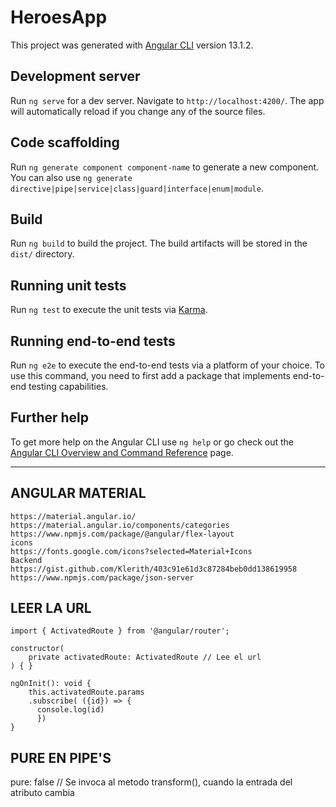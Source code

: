 # HeroesApp

This project was generated with [Angular CLI](https://github.com/angular/angular-cli) version 13.1.2.

## Development server

Run `ng serve` for a dev server. Navigate to `http://localhost:4200/`. The app will automatically reload if you change any of the source files.

## Code scaffolding

Run `ng generate component component-name` to generate a new component. You can also use `ng generate directive|pipe|service|class|guard|interface|enum|module`.

## Build

Run `ng build` to build the project. The build artifacts will be stored in the `dist/` directory.

## Running unit tests

Run `ng test` to execute the unit tests via [Karma](https://karma-runner.github.io).

## Running end-to-end tests

Run `ng e2e` to execute the end-to-end tests via a platform of your choice. To use this command, you need to first add a package that implements end-to-end testing capabilities.

## Further help

To get more help on the Angular CLI use `ng help` or go check out the [Angular CLI Overview and Command Reference](https://angular.io/cli) page.
____________________________________________
## ANGULAR MATERIAL
	https://material.angular.io/
	https://material.angular.io/components/categories
	https://www.npmjs.com/package/@angular/flex-layout
	icons
	https://fonts.google.com/icons?selected=Material+Icons
	Backend
	https://gist.github.com/Klerith/403c91e61d3c87284beb0dd138619958
	https://www.npmjs.com/package/json-server

## LEER LA URL
	import { ActivatedRoute } from '@angular/router';

	constructor(
		private activatedRoute: ActivatedRoute // Lee el url
	) { }

	ngOnInit(): void {
		this.activatedRoute.params
		.subscribe( ({id}) => {
		  console.log(id)
		  })
	}

## PURE EN PIPE'S
pure: false // Se invoca al metodo transform(), cuando la entrada del atributo cambia